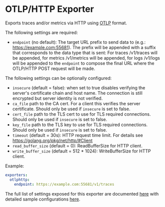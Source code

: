 # OTLP/HTTP Exporter

Exports traces and/or metrics via HTTP using
[OTLP](https://github.com/open-telemetry/opentelemetry-specification/blob/master/specification/protocol/otlp.md) format.

The following settings are required:

- `endpoint` (no default): The target URL prefix to send data to (e.g.: https://example.com:55681).
  The prefix will be appended with a suffix that corresponds to the data type that is sent:
  For traces /v1/traces will be appended, for metrics /v1/metrics will be appended, for
  logs /v1/logs will be appended to the `endpoint` to compose the final URL where the
  OTLP/HTTP POST request will be made. 

The following settings can be optionally configured:

- `insecure` (default = false): when set to true disables verifying the server's
  certificate chain and host name. The connection is still encrypted but server identity
  is not verified.
- `ca_file` path to the CA cert. For a client this verifies the server certificate. Should
  only be used if `insecure` is set to false.
- `cert_file` path to the TLS cert to use for TLS required connections. Should
  only be used if `insecure` is set to false.
- `key_file` path to the TLS key to use for TLS required connections. Should
  only be used if `insecure` is set to false.
- `timeout` (default = 30s): HTTP request time limit. For details see https://golang.org/pkg/net/http/#Client
- `read_buffer_size` (default = 0): ReadBufferSize for HTTP client.
- `write_buffer_size` (default = 512 * 1024): WriteBufferSize for HTTP client.


Example:

```yaml
exporters:
  otlphttp:
    endpoint: https://example.com:55681/v1/traces
```

The full list of settings exposed for this exporter are documented [here](./config.go)
with detailed sample configurations [here](./testdata/config.yaml).
